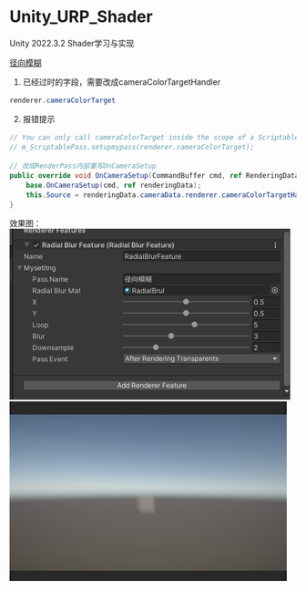 # Unity_URP_Shader

Unity 2022.3.2 Shader学习与实现

[径向模糊](https://zhuanlan.zhihu.com/p/542680959)

1. 已经过时的字段，需要改成cameraColorTargetHandler

```csharp
renderer.cameraColorTarget
```

2. 报错提示
```csharp
// You can only call cameraColorTarget inside the scope of a ScriptableRenderPass. Otherwise the pipeline camera target texture might have not been created or might have already been disposed.
// m_ScriptablePass.setupmypass(renderer.cameraColorTarget);

// 改成RenderPass内部重写OnCameraSetup
public override void OnCameraSetup(CommandBuffer cmd, ref RenderingData renderingData) {
    base.OnCameraSetup(cmd, ref renderingData);
    this.Source = renderingData.cameraData.renderer.cameraColorTargetHandle;
}
```

效果图：
![img](./Assets/Res/Textures/1.png)
![img](./Assets/Res/Textures/2.png)